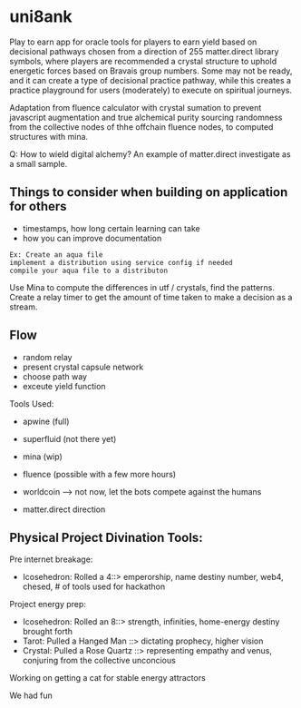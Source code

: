 # uni8ank
Play to earn app for oracle tools for players to earn yield based on decisional pathways chosen from a direction of 255 matter.direct library symbols, where players are recommended a crystal structure to uphold energetic forces based on Bravais group numbers. Some may not be ready, and it can create a type of decisional practice pathway, while this creates a practice playground for users (moderately) to execute on spiritual journeys.

Adaptation from fluence calculator with crystal sumation to prevent javascript augmentation and true alchemical purity sourcing randomness from the collective nodes of thhe offchain fluence nodes, to computed structures with mina. 

Q: How to wield digital alchemy? An example of matter.direct investigate as a small sample.

## Things to consider when building on application for others
- timestamps, how long certain learning can take
- how you can improve documentation
 
```
Ex: Create an aqua file
implement a distribution using service config if needed
compile your aqua file to a distributon
```

Use Mina to compute the differences in utf / crystals, find the patterns. 
Create a relay timer to get the amount of time taken to make a decision as a stream. 

## Flow
- random relay
- present crystal capsule network
- choose path way
- exceute yield function

Tools Used:
- apwine (full)
- superfluid (not there yet)
- mina (wip)
- fluence (possible with a few more hours)

- worldcoin --> not now, let the bots compete against the humans
- matter.direct direction

## Physical Project Divination Tools:

Pre internet breakage:
- Icosehedron: Rolled a 4::> emperorship, name destiny number, web4, chesed, # of tools used for hackathon

Project energy prep:
- Icosehedron: Rolled an 8::> strength, infinities, home-energy destiny brought forth
- Tarot: Pulled a Hanged Man ::> dictating prophecy, higher vision
- Crystal: Pulled a Rose Quartz ::> representing empathy and venus, conjuring from the collective unconcious

Working on getting a cat for stable energy attractors

We had fun